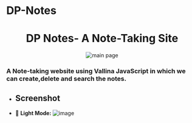 # DP-Notes

<h1 align="center">DP Notes- A Note-Taking Site </h1>
<p align="center">
<img width="40%" src="![image](./DP_Notes.png)
" alt="main page">
</p>
<h3>
A Note-taking website using Vallina JavaScript in which we can create,delete and search the notes.
</h3>

- ## Screenshot
- 🌝 **Light Mode:**
![image]()
